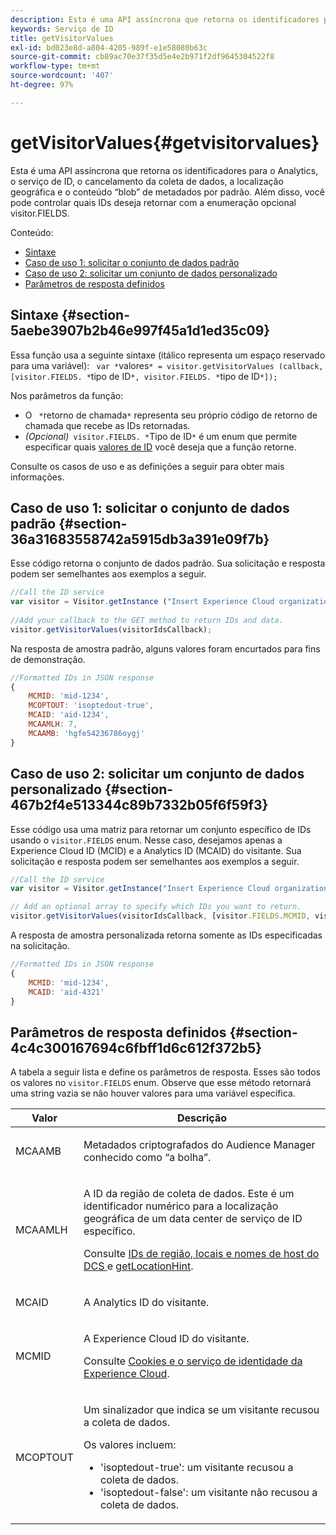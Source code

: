 ```yaml
---
description: Esta é uma API assíncrona que retorna os identificadores para o Analytics, o serviço de ID, o cancelamento da coleta de dados, a localização geográfica e o conteúdo “blob” de metadados por padrão. Além disso, você pode controlar quais IDs deseja retornar com a enumeração opcional visitor.FIELDS.
keywords: Serviço de ID
title: getVisitorValues
exl-id: bd023e8d-a804-4205-989f-e1e58080b63c
source-git-commit: cb89ac70e37f35d5e4e2b971f2df9645304522f8
workflow-type: tm+mt
source-wordcount: '407'
ht-degree: 97%

---
```


# getVisitorValues{#getvisitorvalues}

Esta é uma API assíncrona que retorna os identificadores para o Analytics, o serviço de ID, o cancelamento da coleta de dados, a localização geográfica e o conteúdo “blob” de metadados por padrão. Além disso, você pode controlar quais IDs deseja retornar com a enumeração opcional visitor.FIELDS.

Conteúdo:

<ul class="simplelist"> 
 <li> <a href="../../library/get-set/getvisitorvalues.md#section-5aebe3907b2b46e997f45a1d1ed35c09" format="dita" scope="local"> Sintaxe </a> </li> 
 <li> <a href="../../library/get-set/getvisitorvalues.md#section-36a31683558742a5915db3a391e09f7b" format="dita" scope="local"> Caso de uso 1: solicitar o conjunto de dados padrão </a> </li> 
 <li> <a href="../../library/get-set/getvisitorvalues.md#section-467b2f4e513344c89b7332b05f6f59f3" format="dita" scope="local"> Caso de uso 2: solicitar um conjunto de dados personalizado </a> </li> 
 <li> <a href="../../library/get-set/getvisitorvalues.md#section-4c4c300167694c6fbff1d6c612f372b5" format="dita" scope="local"> Parâmetros de resposta definidos </a> </li> 
</ul>

## Sintaxe {#section-5aebe3907b2b46e997f45a1d1ed35c09}

Essa função usa a seguinte sintaxe (itálico representa um espaço reservado para uma variável): ` var *`valores`* = visitor.getVisitorValues (callback, [visitor.FIELDS. *`tipo de ID`*, visitor.FIELDS. *`tipo de ID`*]);`

Nos parâmetros da função:

* O ` *`retorno de chamada`*` representa seu próprio código de retorno de chamada que recebe as IDs retornadas.
* *(Opcional)*` visitor.FIELDS. *`Tipo de ID`*` é um enum que permite especificar quais [valores de ID](../../library/get-set/getvisitorvalues.md#section-4c4c300167694c6fbff1d6c612f372b5) você deseja que a função retorne.

Consulte os casos de uso e as definições a seguir para obter mais informações.

## Caso de uso 1: solicitar o conjunto de dados padrão {#section-36a31683558742a5915db3a391e09f7b}

Esse código retorna o conjunto de dados padrão. Sua solicitação e resposta podem ser semelhantes aos exemplos a seguir.

```js
//Call the ID service 
var visitor = Visitor.getInstance ("Insert Experience Cloud organization ID here",{...}); 
   
//Add your callback to the GET method to return IDs and data. 
visitor.getVisitorValues(visitorIdsCallback);
```

Na resposta de amostra padrão, alguns valores foram encurtados para fins de demonstração.

```js
//Formatted IDs in JSON response 
{ 
    MCMID: 'mid-1234', 
    MCOPTOUT: 'isoptedout-true', 
    MCAID: 'aid-1234', 
    MCAAMLH: 7, 
    MCAAMB: 'hgfe54236786oygj' 
}
```

## Caso de uso 2: solicitar um conjunto de dados personalizado {#section-467b2f4e513344c89b7332b05f6f59f3}

Esse código usa uma matriz para retornar um conjunto específico de IDs usando o `visitor.FIELDS` enum. Nesse caso, desejamos apenas a Experience Cloud ID (MCID) e a Analytics ID (MCAID) do visitante. Sua solicitação e resposta podem ser semelhantes aos exemplos a seguir.

```js
//Call the ID service 
var visitor = Visitor.getInstance("Insert Experience Cloud organization ID here", { ... });

// Add an optional array to specify which IDs you want to return. 
visitor.getVisitorValues(visitorIdsCallback, [visitor.FIELDS.MCMID, visitor.FIELDS.MCAID]);
```

A resposta de amostra personalizada retorna somente as IDs especificadas na solicitação.

```js
//Formatted IDs in JSON response 
{ 
    MCMID: 'mid-1234', 
    MCAID: 'aid-4321' 
}
```

## Parâmetros de resposta definidos {#section-4c4c300167694c6fbff1d6c612f372b5}

A tabela a seguir lista e define os parâmetros de resposta. Esses são todos os valores no `visitor.FIELDS` enum. Observe que esse método retornará uma string vazia se não houver valores para uma variável específica.

<table id="table_32D0FEEA76CE4F298EED4B8F5C644232"> 
 <thead> 
  <tr> 
   <th colname="col1" class="entry"> Valor </th> 
   <th colname="col2" class="entry"> Descrição </th> 
  </tr> 
 </thead>
 <tbody> 
  <tr> 
   <td colname="col1"> <p> <span class="codeph"> MCAAMB </span> </p> </td> 
   <td colname="col2"> <p>Metadados criptografados do <span class="keyword">Audience Manager</span> conhecido como “a bolha”. </p> </td> 
  </tr> 
  <tr> 
   <td colname="col1"> <p> <span class="codeph"> MCAAMLH </span> </p> </td> 
   <td colname="col2"> <p>A ID da região de coleta de dados. Este é um identificador numérico para a localização geográfica de um data center de serviço de ID específico. </p> <p>Consulte <a href="https://experienceleague.adobe.com/docs/audience-manager/user-guide/api-and-sdk-code/dcs/dcs-api-reference/dcs-regions.html" format="https" scope="external"> IDs de região, locais e nomes de host do DCS </a> e <a href="../../library/get-set/getlocationhint.md#reference-a761030ff06c4439946bb56febf42d4c" format="dita" scope="local">getLocationHint</a>. </p> </td> 
  </tr> 
  <tr> 
   <td colname="col1"> <p> <span class="codeph"> MCAID </span> </p> </td> 
   <td colname="col2"> <p>A <span class="keyword">Analytics</span> ID do visitante. </p> </td> 
  </tr> 
  <tr> 
   <td colname="col1"> <p> <span class="codeph"> MCMID </span> </p> </td> 
   <td colname="col2"> <p>A Experience Cloud ID do visitante. </p> <p>Consulte <a href="../../introduction/cookies.md" format="dita" scope="local">Cookies e o serviço de identidade da Experience Cloud</a>. </p> </td> 
  </tr> 
  <tr> 
   <td colname="col1"> <p> <span class="codeph"> MCOPTOUT </span> </p> </td> 
   <td colname="col2"> <p>Um sinalizador que indica se um visitante recusou a coleta de dados. </p> <p>Os valores incluem: </p> <p> 
     <ul id="ul_E82431DE12B449F8822499364B363798"> 
      <li id="li_2BAB7C15A38A408E8FC4B85E70B66E46"> <span class="codeph"> 'isoptedout-true'</span>: um visitante recusou a coleta de dados. </li> 
      <li id="li_BB80AE4CEBC44166BC04428B212FEF51"> <span class="codeph"> 'isoptedout-false'</span>: um visitante não recusou a coleta de dados. </li> 
     </ul> </p> </td> 
  </tr> 
 </tbody> 
</table>

